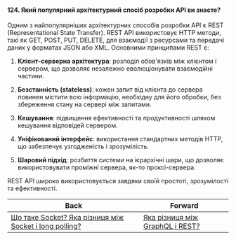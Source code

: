 #### 124. Який популярний архітектурний спосіб розробки API ви знаєте?

Одним з найпопулярніших архітектурних способів розробки API є REST (Representational State Transfer). REST API використовує HTTP методи, такі як GET, POST, PUT, DELETE, для взаємодії з ресурсами та передачі даних у форматах JSON або XML. Основними принципами REST є:

1. **Клієнт-серверна архітектура**: розподіл обов'язків між клієнтом і сервером, що дозволяє незалежно еволюціонувати взаємодійні частини.

2. **Безстанність (stateless)**: кожен запит від клієнта до сервера повинен містити всю інформацію, необхідну для його обробки, без збереження стану на сервері між запитами.

3. **Кешування**: підвищення ефективності та продуктивності шляхом кешування відповідей сервером.

4. **Уніфікований інтерфейс**: використання стандартних методів HTTP, що забезпечує узгодженість і зрозумілість.

5. **Шаровий підхід**: розбиття системи на ієрархічні шари, що дозволяє використовувати проміжні сервера, як-то проксі-сервера.

REST API широко використовується завдяки своїй простоті, зрозумілості та ефективності.

| Back | Forward |
|---|---|
| [Що таке Socket? Яка різниця між Socket і long polling?](/ua/middle/networking/what-is-a-socket-whats-the-difference-between-a-socket-and-long-polling.md)  | [Яка різниця між GraphQL і REST?](/ua/middle/networking/whats-the-difference-between-graphql-and-rest.md) |